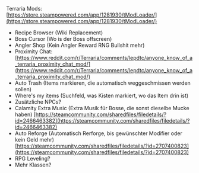 Terraria Mods: [https://store.steampowered.com/app/1281930/tModLoader/](https://store.steampowered.com/app/1281930/tModLoader/)
- Recipe Browser (Wiki Replacement)    
- Boss Cursor (Wo is der Boss offscreen)    
- Angler Shop (Kein Angler Reward RNG Bullshit mehr)    
- Proximity Chat: [https://www.reddit.com/r/Terraria/comments/lepdtc/anyone_know_of_a_terraria_proximity_chat_mod/](https://www.reddit.com/r/Terraria/comments/lepdtc/anyone_know_of_a_terraria_proximity_chat_mod/)    
- Auto Trash (Items markieren, die automatisch weggeschmissen werden sollen)    
- Where's my items (Suchfeld, was Kisten markiert, wo das Item drin ist)    
- Zusätzliche NPCs?    
- Calamity Extra Music (Extra Musik für Bosse, die sonst dieselbe Mucke haben) [https://steamcommunity.com/sharedfiles/filedetails/?id=2466463382](https://steamcommunity.com/sharedfiles/filedetails/?id=2466463382)    
- Auto Reforge (Automatisch Rerforge, bis gewünschter Modifier oder kein Geld mehr)  
    [https://steamcommunity.com/sharedfiles/filedetails/?id=2707400823](https://steamcommunity.com/sharedfiles/filedetails/?id=2707400823)    
- RPG Leveling?    
- Mehr Klassen?